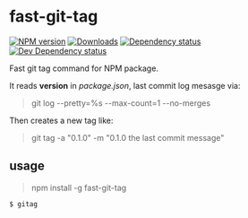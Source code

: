 # fast-git-tag
[![NPM version][npm-image]][npm-url] [![Downloads][downloads-image]][npm-url] [![Dependency status][david-dm-image]][david-dm-url] [![Dev Dependency status][david-dm-dev-image]][david-dm-dev-url]

Fast git tag command for NPM package.

It reads __version__ in _package.json_, last commit log mesasge via:

>git log  --pretty=%s --max-count=1 --no-merges

Then creates a new tag like:

>git tag -a "0.1.0" -m "0.1.0 the last commit message"

## usage

>npm install -g fast-git-tag

```
$ gitag
```


[npm-url]: https://npmjs.org/package/fast-git-tag
[downloads-image]: http://img.shields.io/npm/dm/fast-git-tag.svg
[npm-image]: http://img.shields.io/npm/v/fast-git-tag.svg
[david-dm-url]:https://david-dm.org/yanni4night/fast-git-tag
[david-dm-image]:https://david-dm.org/yanni4night/fast-git-tag.svg
[david-dm-dev-url]:https://david-dm.org/yanni4night/fast-git-tag#info=devDependencies
[david-dm-dev-image]:https://david-dm.org/yanni4night/fast-git-tag/dev-status.svg